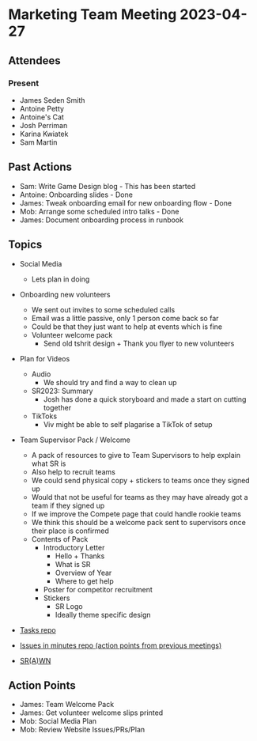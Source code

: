 # Marketing Team Meeting 2023-04-27

## Attendees

### Present

- James Seden Smith
- Antoine Petty
- Antoine's Cat
- Josh Perriman
- Karina Kwiatek
- Sam Martin


## Past Actions

- Sam: Write Game Design blog - This has been started
- Antoine: Onboarding slides - Done
- James: Tweak onboarding email for new onboarding flow - Done
- Mob: Arrange some scheduled intro talks - Done
- James: Document onboarding process in runbook

## Topics

- Social Media
    - Lets plan in doing
- Onboarding new volunteers
    - We sent out invites to some scheduled calls
    - Email was a little passive, only 1 person come back so far
    - Could be that they just want to help at events which is fine
    - Volunteer welcome pack
        - Send old tshrit design + Thank you flyer to new volunteers
- Plan for Videos
    - Audio
        - We should try and find a way to clean up
    - SR2023: Summary
        - Josh has done a quick storyboard and made a start on cutting together
    - TikToks
        - Viv might be able to self plagarise a TikTok of setup
- Team Supervisor Pack / Welcome
    - A pack of resources to give to Team Supervisors to help explain what SR is
    - Also help to recruit teams
    - We could send physical copy + stickers to teams once they signed up
    - Would that not be useful for teams as they may have already got a team if they signed up
    - If we improve the Compete page that could handle rookie teams
    - We think this should be a welcome pack sent to supervisors once their place is confirmed
    - Contents of Pack
        - Introductory Letter
            - Hello + Thanks
            - What is SR
            - Overview of Year
            - Where to get help
        - Poster for competitor recruitment
        - Stickers
            - SR Logo
            - Ideally theme specific design

- [Tasks repo](https://github.com/srobo/tasks/issues?q=is%3Aopen+is%3Aissue+label%3A%22A%3A+Media)
- [Issues in minutes repo (action points from previous meetings)](https://github.com/srobo/marketing-team-minutes/issues)
- [SR(A)WN](https://github.com/srobo/srawn/issues)


## Action Points

- James: Team Welcome Pack
- James: Get volunteer welcome slips printed
- Mob: Social Media Plan
- Mob: Review Website Issues/PRs/Plan